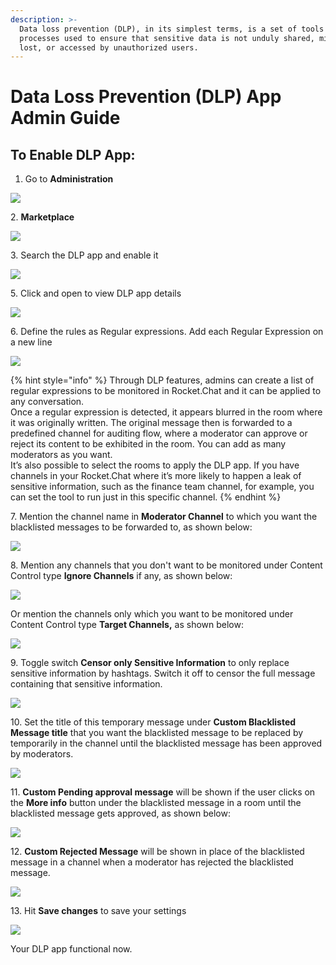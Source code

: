 ```yaml
---
description: >-
  Data loss prevention (DLP), in its simplest terms, is a set of tools and
  processes used to ensure that sensitive data is not unduly shared, misused,
  lost, or accessed by unauthorized users.
---
```


# Data Loss Prevention (DLP) App Admin Guide

## **To Enable DLP App:**

1. Go to **Administration**&#x20;

![](<../../.gitbook/assets/image (249).png>)

2\. **Marketplace**

![](<../../.gitbook/assets/image (254).png>)

3\. Search the DLP app and enable it

![](<../../.gitbook/assets/image (256).png>)

5\. Click and open to view DLP app details

![](<../../.gitbook/assets/image (257).png>)

6\. Define the rules as Regular expressions. Add each Regular Expression on a new line

![](<../../.gitbook/assets/image (259).png>)

{% hint style="info" %}
Through DLP features, admins can create a list of regular expressions to be monitored in Rocket.Chat and it can be applied to any conversation.\
Once a regular expression is detected, it appears blurred in the room where it was originally written. The original message then is forwarded to a predefined channel for auditing flow, where a moderator can approve or reject its content to be exhibited in the room. You can add as many moderators as you want.\
It’s also possible to select the rooms to apply the DLP app. If you have channels in your Rocket.Chat where it’s more likely to happen a leak of sensitive information, such as the finance team channel, for example, you can set the tool to run just in this specific channel.
{% endhint %}

7\. Mention the channel name in **Moderator Channel** to which you want the blacklisted messages to be forwarded to, as shown below:

![](<../../.gitbook/assets/image (260).png>)

8\. Mention any channels that you don't want to be monitored under Content Control type **Ignore Channels** if any, as shown below:

![](<../../.gitbook/assets/image (261).png>)

Or mention the channels only which you want to be monitored under Content Control type **Target Channels,** as shown below:

![](<../../.gitbook/assets/image (262).png>)

9\. Toggle switch **Censor only Sensitive Information** to only replace sensitive information by hashtags. Switch it off to censor the full message containing that sensitive information.&#x20;

![](<../../.gitbook/assets/image (263).png>)

10\. Set the title of this temporary message under **Custom Blacklisted Message title** that you want the blacklisted message to be replaced by temporarily in the channel until the blacklisted message has been approved by moderators.

![](<../../.gitbook/assets/image (269) (1).png>)

11\. **Custom Pending approval message** will be shown if the user clicks on the  **More info** button under the  blacklisted message in a room until the blacklisted message gets approved, as shown below:

![](<../../.gitbook/assets/image (265).png>)

12\. **Custom Rejected Message** will be shown in place of the blacklisted message in a channel when a moderator has rejected the blacklisted message.

![](<../../.gitbook/assets/image (267).png>)

13\. Hit **Save changes** to save your settings

![](<../../.gitbook/assets/image (268).png>)

Your DLP app functional now.&#x20;
